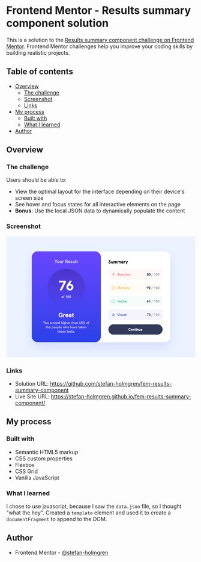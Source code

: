 # Frontend Mentor - Results summary component solution

This is a solution to the [Results summary component challenge on Frontend Mentor](https://www.frontendmentor.io/challenges/results-summary-component-CE_K6s0maV). Frontend Mentor challenges help you improve your coding skills by building realistic projects.

## Table of contents

- [Overview](#overview)
  - [The challenge](#the-challenge)
  - [Screenshot](#screenshot)
  - [Links](#links)
- [My process](#my-process)
  - [Built with](#built-with)
  - [What I learned](#what-i-learned)
- [Author](#author)

## Overview

### The challenge

Users should be able to:

- View the optimal layout for the interface depending on their device's screen size
- See hover and focus states for all interactive elements on the page
- **Bonus**: Use the local JSON data to dynamically populate the content

### Screenshot

![](./screenshot.png)

### Links

- Solution URL: https://github.com/stefan-holmgren/fem-results-summary-component
- Live Site URL: https://stefan-holmgren.github.io/fem-results-summary-component/

## My process

### Built with

- Semantic HTML5 markup
- CSS custom properties
- Flexbox
- CSS Grid
- Vanilla JavaScript

### What I learned

I chose to use javascript, because I saw the `data.json` file, so I thought "what the hey". Created a `template` element and used it to create a `documentFragment` to append to the DOM.

## Author

- Frontend Mentor - [@stefan-holmgren](https://www.frontendmentor.io/profile/stefan-holmgren)
